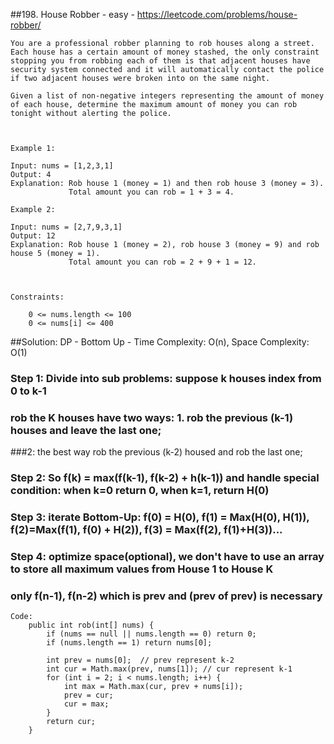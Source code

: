 ##198. House Robber - easy - https://leetcode.com/problems/house-robber/
```
You are a professional robber planning to rob houses along a street. Each house has a certain amount of money stashed, the only constraint stopping you from robbing each of them is that adjacent houses have security system connected and it will automatically contact the police if two adjacent houses were broken into on the same night.

Given a list of non-negative integers representing the amount of money of each house, determine the maximum amount of money you can rob tonight without alerting the police.

 

Example 1:

Input: nums = [1,2,3,1]
Output: 4
Explanation: Rob house 1 (money = 1) and then rob house 3 (money = 3).
             Total amount you can rob = 1 + 3 = 4.

Example 2:

Input: nums = [2,7,9,3,1]
Output: 12
Explanation: Rob house 1 (money = 2), rob house 3 (money = 9) and rob house 5 (money = 1).
             Total amount you can rob = 2 + 9 + 1 = 12.

 

Constraints:

    0 <= nums.length <= 100
    0 <= nums[i] <= 400
```
##Solution: DP - Bottom Up - Time Complexity: O(n), Space Complexity: O(1)
### Step 1: Divide into sub problems: suppose k houses index from 0 to k-1
### rob the K houses have two ways: 1. rob the previous (k-1) houses and leave the last one; 
###2: the best way rob the previous (k-2) housed and rob the last one;
### Step 2: So f(k) = max(f(k-1), f(k-2) + h(k-1)) and handle special condition: when k=0 return 0, when k=1, return H(0)
### Step 3: iterate Bottom-Up: f(0) = H(0), f(1) = Max(H(0), H(1)), f(2)=Max(f(1), f(0) + H(2)), f(3) = Max(f(2), f(1)+H(3))...
### Step 4: optimize space(optional), we don't have to use an array to store all maximum values from House 1 to House K
### only f(n-1), f(n-2) which is prev and (prev of prev) is necessary
```
Code:
    public int rob(int[] nums) {
        if (nums == null || nums.length == 0) return 0;
        if (nums.length == 1) return nums[0];

        int prev = nums[0];  // prev represent k-2
        int cur = Math.max(prev, nums[1]); // cur represent k-1
        for (int i = 2; i < nums.length; i++) {
            int max = Math.max(cur, prev + nums[i]);
            prev = cur;
            cur = max;
        }
        return cur;
    }
```
